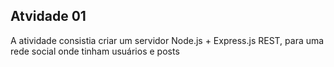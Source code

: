 ## Atvidade 01

A atividade consistia criar um servidor Node.js + Express.js REST, para uma rede social onde tinham usuários e posts